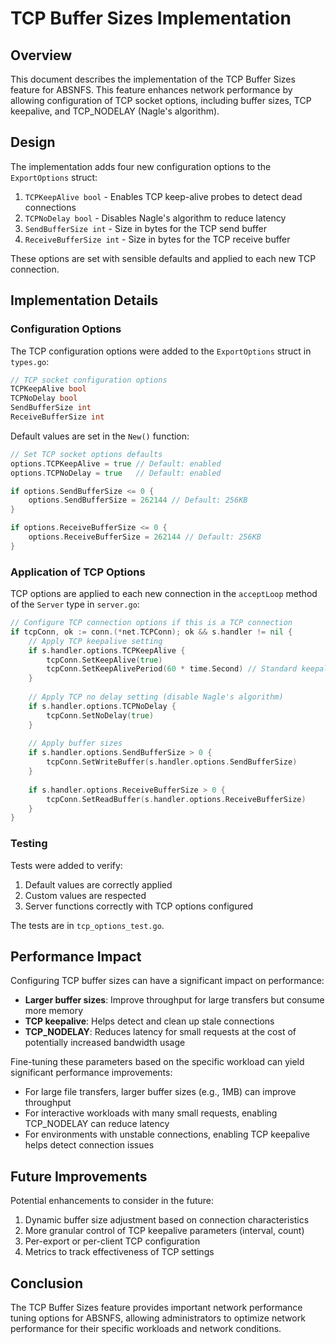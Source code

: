# TCP Buffer Sizes Implementation

## Overview

This document describes the implementation of the TCP Buffer Sizes feature for ABSNFS. This feature enhances network performance by allowing configuration of TCP socket options, including buffer sizes, TCP keepalive, and TCP_NODELAY (Nagle's algorithm).

## Design

The implementation adds four new configuration options to the `ExportOptions` struct:

1. `TCPKeepAlive bool` - Enables TCP keep-alive probes to detect dead connections
2. `TCPNoDelay bool` - Disables Nagle's algorithm to reduce latency
3. `SendBufferSize int` - Size in bytes for the TCP send buffer
4. `ReceiveBufferSize int` - Size in bytes for the TCP receive buffer

These options are set with sensible defaults and applied to each new TCP connection.

## Implementation Details

### Configuration Options

The TCP configuration options were added to the `ExportOptions` struct in `types.go`:

```go
// TCP socket configuration options
TCPKeepAlive bool
TCPNoDelay bool
SendBufferSize int
ReceiveBufferSize int
```

Default values are set in the `New()` function:

```go
// Set TCP socket options defaults
options.TCPKeepAlive = true // Default: enabled
options.TCPNoDelay = true   // Default: enabled

if options.SendBufferSize <= 0 {
    options.SendBufferSize = 262144 // Default: 256KB
}

if options.ReceiveBufferSize <= 0 {
    options.ReceiveBufferSize = 262144 // Default: 256KB
}
```

### Application of TCP Options

TCP options are applied to each new connection in the `acceptLoop` method of the `Server` type in `server.go`:

```go
// Configure TCP connection options if this is a TCP connection
if tcpConn, ok := conn.(*net.TCPConn); ok && s.handler != nil {
    // Apply TCP keepalive setting
    if s.handler.options.TCPKeepAlive {
        tcpConn.SetKeepAlive(true)
        tcpConn.SetKeepAlivePeriod(60 * time.Second) // Standard keepalive period
    }
    
    // Apply TCP no delay setting (disable Nagle's algorithm)
    if s.handler.options.TCPNoDelay {
        tcpConn.SetNoDelay(true)
    }
    
    // Apply buffer sizes
    if s.handler.options.SendBufferSize > 0 {
        tcpConn.SetWriteBuffer(s.handler.options.SendBufferSize)
    }
    
    if s.handler.options.ReceiveBufferSize > 0 {
        tcpConn.SetReadBuffer(s.handler.options.ReceiveBufferSize)
    }
}
```

### Testing

Tests were added to verify:
1. Default values are correctly applied
2. Custom values are respected
3. Server functions correctly with TCP options configured

The tests are in `tcp_options_test.go`.

## Performance Impact

Configuring TCP buffer sizes can have a significant impact on performance:

- **Larger buffer sizes**: Improve throughput for large transfers but consume more memory
- **TCP keepalive**: Helps detect and clean up stale connections
- **TCP_NODELAY**: Reduces latency for small requests at the cost of potentially increased bandwidth usage

Fine-tuning these parameters based on the specific workload can yield significant performance improvements:

- For large file transfers, larger buffer sizes (e.g., 1MB) can improve throughput
- For interactive workloads with many small requests, enabling TCP_NODELAY can reduce latency
- For environments with unstable connections, enabling TCP keepalive helps detect connection issues

## Future Improvements

Potential enhancements to consider in the future:

1. Dynamic buffer size adjustment based on connection characteristics
2. More granular control of TCP keepalive parameters (interval, count)
3. Per-export or per-client TCP configuration
4. Metrics to track effectiveness of TCP settings

## Conclusion

The TCP Buffer Sizes feature provides important network performance tuning options for ABSNFS, allowing administrators to optimize network performance for their specific workloads and network conditions.